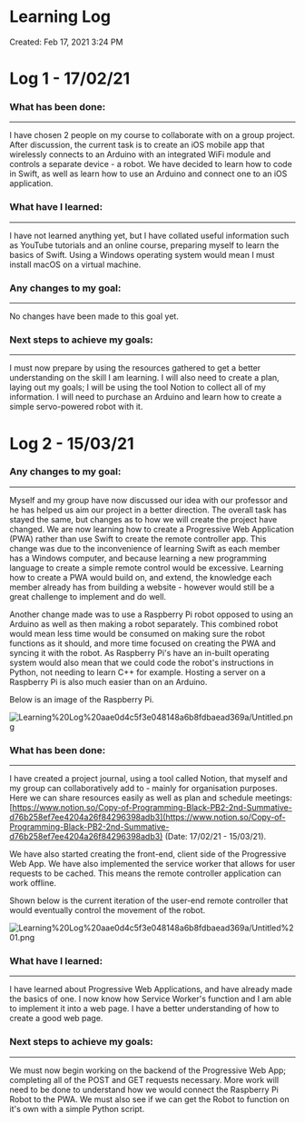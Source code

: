 # Learning Log

Created: Feb 17, 2021 3:24 PM

# Log 1 - 17/02/21

### What has been done:

---

I have chosen 2 people on my course to collaborate with on a group project. After discussion, the current task is to create an iOS mobile app that wirelessly connects to an Arduino with an integrated WiFi module and controls a separate device - a robot. We have decided to learn how to code in Swift, as well as learn how to use an Arduino and connect one to an iOS application.

### What have I learned:

---

I have not learned anything yet, but I have collated useful information such as YouTube tutorials and an online course, preparing myself to learn the basics of Swift. Using a Windows operating system would mean I must install macOS on a virtual machine.

### Any changes to my goal:

---

No changes have been made to this goal yet.

### Next steps to achieve my goals:

---

I must now prepare by using the resources gathered to get a better understanding on the skill I am learning. I will also need to create a plan, laying out my goals; I will be using the tool Notion to collect all of my information. I will need to purchase an Arduino and learn how to create a simple servo-powered robot with it.

# Log 2 - 15/03/21

### Any changes to my goal:

---

Myself and my group have now discussed our idea with our professor and he has helped us aim our project in a better direction. The overall task has stayed the same, but changes as to how we will create the project have changed. We are now learning how to create a Progressive Web Application (PWA) rather than use Swift to create the remote controller app. This change was due to the inconvenience of learning Swift as each member has a Windows computer, and because learning a new programming language to create a simple remote control would be excessive. Learning how to create a PWA would build on, and extend, the knowledge each member already has from building a website - however would still be a great challenge to implement and do well.

Another change made was to use a Raspberry Pi robot opposed to using an Arduino as well as then making a robot separately. This combined robot would mean less time would be consumed on making sure the robot functions as it should, and more time focused on creating the PWA and syncing it with the robot. As Raspberry Pi's have an in-built operating system would also mean that we could code the robot's instructions in Python, not needing to learn C++ for example. Hosting a server on a Raspberry Pi is also much easier than on an Arduino. 

Below is an image of the Raspberry Pi.

![Learning%20Log%20aae0d4c5f3e048148a6b8fdbaead369a/Untitled.png](Learning%20Log%20aae0d4c5f3e048148a6b8fdbaead369a/Untitled.png)

### What has been done:

---

I have created a project journal, using a tool called Notion, that myself and my group can collaboratively add to - mainly for organisation purposes. Here we can share resources easily as well as plan and schedule meetings: [https://www.notion.so/Copy-of-Programming-Black-PB2-2nd-Summative-d76b258ef7ee4204a26f84296398adb3](https://www.notion.so/Copy-of-Programming-Black-PB2-2nd-Summative-d76b258ef7ee4204a26f84296398adb3) (Date: 17/02/21 - 15/03/21). 

We have also started creating the front-end, client side of the Progressive Web App. We have also implemented the service worker that allows for user requests to be cached. This means the remote controller application can work offline.

 Shown below is the current iteration of the user-end remote controller that would eventually control the movement of the robot. 

![Learning%20Log%20aae0d4c5f3e048148a6b8fdbaead369a/Untitled%201.png](Learning%20Log%20aae0d4c5f3e048148a6b8fdbaead369a/Untitled%201.png)

### What have I learned:

---

I have learned about Progressive Web Applications, and have already made the basics of one. I now know how Service Worker's function and I am able to implement it into a web page. I have a better understanding of how to create a good web page.

### Next steps to achieve my goals:

---

We must now begin working on the backend of the Progressive Web App; completing all of the POST and GET requests necessary. More work will need to be done to understand how we would connect the Raspberry Pi Robot to the PWA. We must also see if we can get the Robot to function on it's own with a simple Python script.